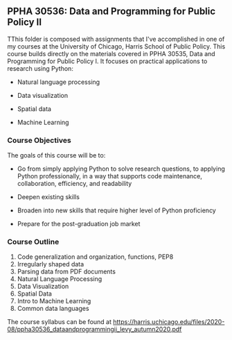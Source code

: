 ## PPHA 30536: Data and Programming for Public Policy II

TThis folder is composed with assignments that I've accomplished in one of my courses at the University of Chicago, Harris School of Public Policy. This course builds directly on the materials covered in PPHA 30535, Data and Programming for Public Policy I. It focuses on practical applications to research using Python:

-   Natural language processing

-   Data visualization

-   Spatial data

-   Machine Learning

### Course Objectives

The goals of this course will be to:

-   Go from simply applying Python to solve research questions, to applying Python professionally, in a way that supports code maintenance, collaboration, efficiency, and readability

-   Deepen existing skills

-   Broaden into new skills that require higher level of Python proficiency

-   Prepare for the post-graduation job market

### Course Outline

1.  Code generalization and organization, functions, PEP8
2.  Irregularly shaped data
3.  Parsing data from PDF documents
4.  Natural Language Processing
5.  Data Visualization
6.  Spatial Data
7.  Intro to Machine Learning
8.  Common data languages

The course syllabus can be found at <https://harris.uchicago.edu/files/2020-08/ppha30536_dataandprogrammingii_levy_autumn2020.pdf>
